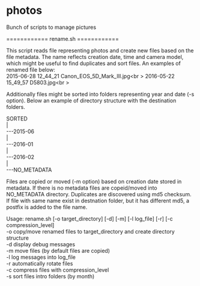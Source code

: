# photos
Bunch of scripts to manage pictures

============ rename.sh ============

This script reads file representing photos and create new files based on the file metadata.
The name reflects creation date, time and camera model, which might be useful to find duplicates and sort files.
An examples of renamed file below:<br />
2015-06-28 12_44_21 Canon_EOS_5D_Mark_III.jpg<br \>
2016-05-22 15_49_57 D5803.jpg<br \>

Additionally files might be sorted into folders representing year and date (-s option).
Below an example of directory structure with the destination folders.

SORTED<br />
|<br />
---2015-06<br />
|<br />
---2016-01<br />
|<br />
---2016-02<br />
|<br />
---NO_METADATA<br />

Files are copied or moved (-m option) based on creation date stored in metadata. If there is no metadata files are copeid/moved into NO_METADATA directory.
Duplicates are discovered using md5 checksum. If file with same name exist in destnation folder, but it has different md5, a postfix is added to the file name.

Usage: rename.sh [-o target_directory] [-d] [-m] [-l log_file] [-r] [-c compression_level]<br />
   -o   copy/move renamed files to target_directory and create directory structure<br />
   -d   display debug messages<br />
   -m   move files (by default files are copied)<br />
   -l   log messages into log_file<br />
   -r   automatically rotate files<br />
   -c   compress files with compression_level<br />
   -s   sort files intro folders (by month)<br />
